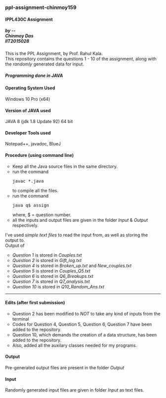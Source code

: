 <h3>ppl-assignment-chinmoy159</h3>
<h4>IPPL430C Assignment</h4>
<h5>by --<br>Chinmoy Das<br>IIT2015028</h5>

This is the PPL Assignment, by Prof. Rahul Kala.<br>
This repository contains the questions 1 - 10 of the assignment, along with the <i>randomly</i> generated data for input.<br>
<h5>Programming done in JAVA</h5>

<h4>Operating System Used</h4>
Windows 10 Pro (x64)
<h4>Version of JAVA used</h4>
JAVA 8 (jdk 1.8 Update 92) 64 bit
<h4>Developer Tools used</h4>
Notepad++, javadoc, BlueJ

<h4>Procedure (using command line)</h4>
<ol style = "list-style-type:circle">
<li>Keep all the Java source files in the same directory.</li>
<li>run the command<pre>javac *.java</pre> to compile all the files.</li>
<li>run the command <pre>java q$_assign</pre>where, $ = question number.</li>
<li>all the inputs and output files are given in the folder <i>Input</i> & <i>Output</i> respectively.</li>
</ol>

I've used <i>simple text files</i> to read the input from, as well as storing the output to.<br>
Output of<ol style = "list-style-type:circle">
<li><i>Question 1</i> is stored in <i>Couples.txt</i></li>
<li><i>Question 2</i> is stored in <i>Gift_log.txt</i></li>
<li><i>Question 4</i> is stored in <i>Broken_up.txt</i> and <i>New_couples.txt</i></li>
<li><i>Question 5</i> is stored in <i>Couples_Q5.txt</i></li>
<li><i>Question 6</i> is stored in <i>Q6_Breakups.txt</i></li>
<li><i>Question 7</i> is stored in <i>Q7_analysis.txt</i></li>
<li><i>Question 10</i> is stored in <i>Q10_Random_Ans.txt</i></li></ol>
<hr />
<h4>Edits (after first submission)</h4>
<ol style = "list-style-type:circle">
<li>Question 2 has been modified to <i>NOT</i> to take any kind of inputs from the terminal</li>
<li>Codes for Question 4, Question 5, Question 6, Question 7 have been added to the repository.</li>
<li>Question 10, which demands the creation of a data structure, has been added to the repository.</li>
<li>Also, added all the auxilary classes needed for my programs.</li>
</ol>
<h4>Output</h4>
Pre-generated output files are present in the folder <i>Output</i>
<h4>Input</h4>
Randomly generated input files are given in folder <i>Input</i> as text files.
